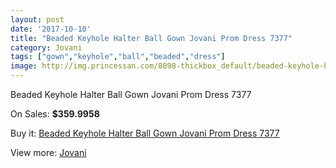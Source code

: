```yaml
---
layout: post
date: '2017-10-10'
title: "Beaded Keyhole Halter Ball Gown Jovani Prom Dress 7377"
category: Jovani
tags: ["gown","keyhole","ball","beaded","dress"]
image: http://img.princessan.com/8098-thickbox_default/beaded-keyhole-halter-ball-gown-jovani-prom-dress-7377.jpg
---
```

Beaded Keyhole Halter Ball Gown Jovani Prom Dress 7377

On Sales: **$359.9958**
<a href="https://www.princessan.com/en/jovani/3569-beaded-keyhole-halter-ball-gown-jovani-prom-dress-7377.html"><amp-img layout="responsive" width="600" height="600" src="//img.princessan.com/8098-thickbox_default/beaded-keyhole-halter-ball-gown-jovani-prom-dress-7377.jpg" alt="Beaded Keyhole Halter Ball Gown Jovani Prom Dress 7377 0" /></a>
<a href="https://www.princessan.com/en/jovani/3569-beaded-keyhole-halter-ball-gown-jovani-prom-dress-7377.html"><amp-img layout="responsive" width="600" height="600" src="//img.princessan.com/8099-thickbox_default/beaded-keyhole-halter-ball-gown-jovani-prom-dress-7377.jpg" alt="Beaded Keyhole Halter Ball Gown Jovani Prom Dress 7377 1" /></a>

Buy it: [Beaded Keyhole Halter Ball Gown Jovani Prom Dress 7377](https://www.princessan.com/en/jovani/3569-beaded-keyhole-halter-ball-gown-jovani-prom-dress-7377.html "Beaded Keyhole Halter Ball Gown Jovani Prom Dress 7377")

View more: [Jovani](https://www.princessan.com/en/26-jovani "Jovani")